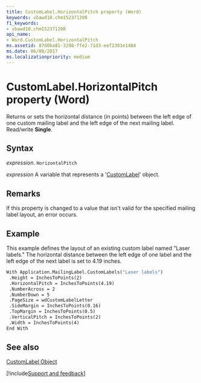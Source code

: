 ```yaml
---
title: CustomLabel.HorizontalPitch property (Word)
keywords: vbawd10.chm152371208
f1_keywords:
- vbawd10.chm152371208
api_name:
- Word.CustomLabel.HorizontalPitch
ms.assetid: 87d0ba81-3298-ffe2-71d3-eef2301e1484
ms.date: 06/08/2017
ms.localizationpriority: medium
---
```



# CustomLabel.HorizontalPitch property (Word)

Returns or sets the horizontal distance (in points) between the left edge of one custom mailing label and the left edge of the next mailing label. Read/write **Single**.


## Syntax

_expression_. `HorizontalPitch`

_expression_ A variable that represents a '[CustomLabel](Word.CustomLabel.md)' object.


## Remarks

If this property is changed to a value that isn't valid for the specified mailing label layout, an error occurs.


## Example

This example defines the layout of an existing custom label named "Laser labels." The horizontal distance between the left edge of one label and the left edge of the next label is set to 4.19 inches.


```vb
With Application.MailingLabel.CustomLabels("Laser labels") 
 .Height = InchesToPoints(2) 
 .HorizontalPitch = InchesToPoints(4.19) 
 .NumberAcross = 2 
 .NumberDown = 5 
 .PageSize = wdCustomLabelLetter 
 .SideMargin = InchesToPoints(0.16) 
 .TopMargin = InchesToPoints(0.5) 
 .VerticalPitch = InchesToPoints(2) 
 .Width = InchesToPoints(4) 
End With
```


## See also


[CustomLabel Object](Word.CustomLabel.md)

[!include[Support and feedback](~/includes/feedback-boilerplate.md)]